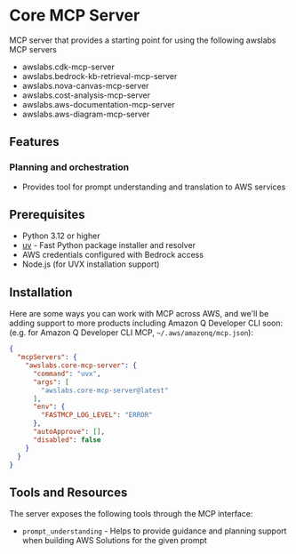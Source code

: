 # Core MCP Server

MCP server that provides a starting point for using the following awslabs MCP servers
- awslabs.cdk-mcp-server
- awslabs.bedrock-kb-retrieval-mcp-server
- awslabs.nova-canvas-mcp-server
- awslabs.cost-analysis-mcp-server
- awslabs.aws-documentation-mcp-server
- awslabs.aws-diagram-mcp-server

## Features


### Planning and orchestration

- Provides tool for prompt understanding and translation to AWS services

## Prerequisites

- Python 3.12 or higher
- [uv](https://github.com/astral-sh/uv) - Fast Python package installer and resolver
- AWS credentials configured with Bedrock access
- Node.js (for UVX installation support)


## Installation

Here are some ways you can work with MCP across AWS, and we'll be adding support to more products including Amazon Q Developer CLI soon: (e.g. for Amazon Q Developer CLI MCP, `~/.aws/amazonq/mcp.json`):

```json
{
  "mcpServers": {
    "awslabs.core-mcp-server": {
      "command": "uvx",
      "args": [
        "awslabs.core-mcp-server@latest"
      ],
      "env": {
        "FASTMCP_LOG_LEVEL": "ERROR"
      },
      "autoApprove": [],
      "disabled": false
    }
  }
}
```

## Tools and Resources

The server exposes the following tools through the MCP interface:

- `prompt_understanding` - Helps to provide guidance and planning support when building AWS Solutions for the given prompt
